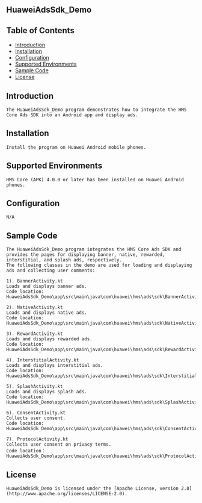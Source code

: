 ## HuaweiAdsSdk_Demo


## Table of Contents

 * [Introduction](#introduction)
 * [Installation](#installation)
 * [Configuration ](#configuration)
 * [Supported Environments](#supported-environments)
 * [Sample Code](#sample-code)
 * [License](#license)
 
 
## Introduction
    The HuaweiAdsSdk_Demo program demonstrates how to integrate the HMS Core Ads SDK into an Android app and display ads.

## Installation
    Install the program on Huawei Android mobile phones.
    
## Supported Environments
    HMS Core (APK) 4.0.0 or later has been installed on Huawei Android phones.
	
## Configuration 
    N/A
	
## Sample Code
    The HuaweiAdsSdk_Demo program integrates the HMS Core Ads SDK and provides the pages for displaying banner, native, rewarded, interstitial, and splash ads, respectively.
    The following classes in the demo are used for loading and displaying ads and collecting user comments:

    1). BannerActivity.kt
    Loads and displays banner ads.
    Code location: HuaweiAdsSdk_Demo\app\src\main\java\com\huawei\hms\ads\sdk\BannerActivity.kt
    
    2). NativeActivity.kt
    Loads and displays native ads.
    Code location: HuaweiAdsSdk_Demo\app\src\main\java\com\huawei\hms\ads\sdk\NativeActivity.kt
    
    3). RewardActivity.kt
    Loads and displays rewarded ads.
    Code location: HuaweiAdsSdk_Demo\app\src\main\java\com\huawei\hms\ads\sdk\RewardActivity.kt
	
	4). InterstitialActivity.kt
    Loads and displays interstitial ads.
    Code location: HuaweiAdsSdk_Demo\app\src\main\java\com\huawei\hms\ads\sdk\InterstitialActivity.kt
	
	5). SplashActivity.kt
    Loads and displays splash ads.
    Code location: HuaweiAdsSdk_Demo\app\src\main\java\com\huawei\hms\ads\sdk\SplashActivity.kt
	
    6). ConsentActivity.kt
    Collects user consent.
    Code location: HuaweiAdsSdk_Demo\app\src\main\java\com\huawei\hms\ads\sdk\ConsentActivity.kt
    
    7). ProtocolActivity.kt
    Collects user consent on privacy terms.
    Code location：HuaweiAdsSdk_Demo\app\src\main\java\com\huawei\hms\ads\sdk\ProtocolActivity.kt

##  License
    HuaweiAdsSdk_Demo is licensed under the [Apache License, version 2.0](http://www.apache.org/licenses/LICENSE-2.0).
